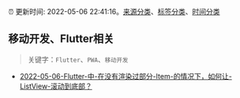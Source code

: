 :alarm_clock: 更新时间: 2022-05-06 22:41:16。[来源分类](../README.md)、[标签分类](../TAGS.md)、[时间分类](../TIMELINE.md)

## 移动开发、Flutter相关


> 关键字：`Flutter`、`PWA`、`移动开发`



- [2022-05-06-Flutter-中-在没有渲染过部分-Item-的情况下，如何让-ListView-滚动到底部？](https://www.v2ex.com/t/851257) 